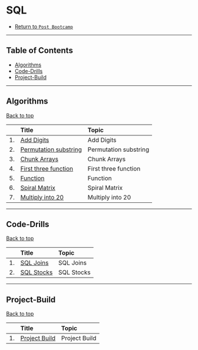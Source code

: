 # SQL

* [Return to `Post Bootcamp`](../../README.md)

<hr>

## Table of Contents

* [Algorithms](#algorithms)
* [Code-Drills](#code-drills)
* [Project-Build](#Project-Build)

<hr>

## Algorithms

[Back to top](#Table-of-Contents)


|&nbsp;| Title | Topic |
|:--|:--|:--|
| 1.| [Add Digits](./01-algos/01-algo-add-digits) | Add Digits |
| 2.| [Permutation substring](./01-algos/02-permutation-substring) | Permutation substring |
| 3.| [Chunk Arrays](./01-algos/03-algo-chunk-arrays) | Chunk Arrays |
| 4.| [First three function](./01-algos/04-rock-first-three-function) | First three function |
| 5.| [Function](./01-algos/05-rock-only-once-function) | Function |
| 6.| [Spiral Matrix](./01-algos/06-rock-spiral-matrix-iteration) | Spiral Matrix |
| 7.| [Multiply into 20](./01-algos/07-multiply-into-20) | Multiply into 20 |

<hr>

## Code-Drills

[Back to top](#Table-of-Contents)


|&nbsp;| Title | Topic |
|:--|:--|:--|
| 1.| [SQL Joins](./02-code-drills/01-basic) | SQL Joins |
| 2.| [SQL Stocks](./02-code-drills/02-advanced) | SQL Stocks |


<hr>

## Project-Build

[Back to top](#Table-of-Contents)


|&nbsp;| Title | Topic |
|:--|:--|:--|
| 1.| [Project Build](./03-project-build/README.md) | Project Build |
